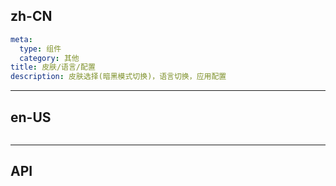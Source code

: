 ## zh-CN
```yaml
meta:
  type: 组件
  category: 其他
title: 皮肤/语言/配置
description: 皮肤选择(暗黑模式切换)，语言切换，应用配置
```
---
## en-US
```yaml

```
---


## API

[//]: # (%%API&#40;index.vue&#41;%%)
